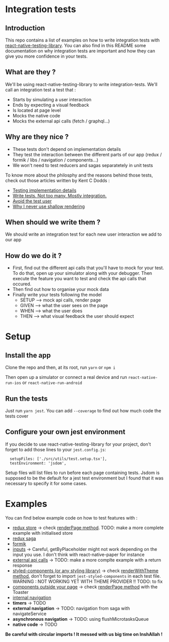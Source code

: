 # Integration tests

## Introduction

This repo contains a list of examples on how to write integration tests with
[react-native-testing-library](https://github.com/callstack/react-native-testing-library).
You can also find in this README some documentation on why integration tests are important and how they can give
you more confidence in your tests.

## What are they ?

We'll be using react-native-testing-library to write integration-tests.
We'll call an integration test a test that :

- Starts by simulating a user interaction
- Ends by expecting a visual feedback
- Is located at page level
- Mocks the native code
- Mocks the external api calls (fetch / graphql...)

## Why are they nice ?

- These tests don't depend on implementation details
- They test the interaction between the different parts of our app (redux / formik / libs / navigation / components...)
- We won't need to test reducers and sagas separatetely in unit tests

To know more about the philosphy and the reasons behind those tests,
check out those articles written by Kent C Dodds :

- [Testing implementation details](https://kentcdodds.com/blog/testing-implementation-details)
- [Write tests. Not too many. Mostly integration.](https://kentcdodds.com/blog/write-tests)
- [Avoid the test user](https://kentcdodds.com/blog/avoid-the-test-user)
- [Why I never use shallow rendering](https://kentcdodds.com/blog/why-i-never-use-shallow-rendering)

## When should we write them ?

We should write an integration test for each new user interaction we add to our app

## How do we do it ?

- First, find out the different api calls that you'll have to mock for your test.
  To do that, open up your simulator along with your debugger. Then execute the feature you want to test and check the api calls that occured.
- Then find out how to organise your mock data
- Finally write your tests following the model
  - SETUP --> mock api calls, render page
  - GIVEN --> what the user sees on the page
  - WHEN --> what the user does
  - THEN --> what visual feedback the user should expect

# Setup

## Install the app

Clone the repo and then, at its root, run
`yarn`
or
`npm i`

Then open up a simulator or connect a real device and run
`react-native-run-ios`
or
`react-native-run-android`

## Run the tests

Just run `yarn jest`. You can add `--coverage` to find out how much code the tests cover

## Configure your own jest environment

If you decide to use react-native-testing-library for your project, don't forget to add those lines to your `jest.config.js`:

```
  setupFiles: ['./src/utils/test.setup.tsx'],
  testEnvironment: 'jsdom',
```

Setup files will list files to run before each page containing tests. Jsdom is supposed to be the default for a
jest test environment but I found that it was necessary to specify it for some cases.

# Examples

You can find below example code on how to test features with :

- [redux store](./src/pages/Home/__tests__/Home.test.tsx) -> check [renderPage method](./src/utils/tests/helpers.tsx). TODO: make a more complete example with initialised store
- [redux saga](./src/pages/Home/__tests__/Home.test.tsx)
- [formik](./src/pages/Home/__tests__/Home.test.tsx)
- [inputs](./src/pages/Home/__tests__/Home.test.tsx) -> Careful, getByPlaceholder might not work depending on the input you use. I don't think with react-native-paper for instance
- [external api calls](./src/pages/Home/__tests__/Home.test.tsx) -> TODO: make a more complte example with a return response
- [styled-components (or any styling library)](./src/pages/Home/__tests__/Home.test.tsx) -> check [renderWithTheme method](./src/utils/tests/helpers.tsx), don't forget to import `jest-styled-components` in each test file. WARNING : NOT WORKING YET WITH THEME PROVIDER !! TODO: to fix
- [components outside your page](./src/pages/Home/__tests__/Home.test.tsx) -> check [renderPage method](./src/utils/tests/helpers.tsx) with the Toaster
- [internal navigation](./src/pages/About/__tests__/About.test.tsx)
- **timers** -> TODO
- **external navigation** -> TODO: navigation from saga with navigateService
- **asynchronous navigation** -> TODO: using flushMicrotasksQueue
- **native code** -> TODO

**Be careful with circular imports ! It messed with us big time on InshAllah !**
